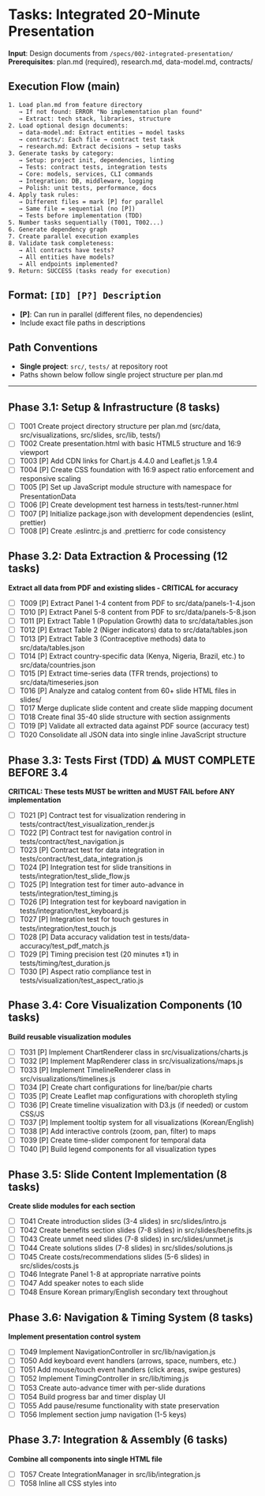 # Tasks: Integrated 20-Minute Presentation

**Input**: Design documents from `/specs/002-integrated-presentation/`
**Prerequisites**: plan.md (required), research.md, data-model.md, contracts/

## Execution Flow (main)
```
1. Load plan.md from feature directory
   → If not found: ERROR "No implementation plan found"
   → Extract: tech stack, libraries, structure
2. Load optional design documents:
   → data-model.md: Extract entities → model tasks
   → contracts/: Each file → contract test task
   → research.md: Extract decisions → setup tasks
3. Generate tasks by category:
   → Setup: project init, dependencies, linting
   → Tests: contract tests, integration tests
   → Core: models, services, CLI commands
   → Integration: DB, middleware, logging
   → Polish: unit tests, performance, docs
4. Apply task rules:
   → Different files = mark [P] for parallel
   → Same file = sequential (no [P])
   → Tests before implementation (TDD)
5. Number tasks sequentially (T001, T002...)
6. Generate dependency graph
7. Create parallel execution examples
8. Validate task completeness:
   → All contracts have tests?
   → All entities have models?
   → All endpoints implemented?
9. Return: SUCCESS (tasks ready for execution)
```

## Format: `[ID] [P?] Description`
- **[P]**: Can run in parallel (different files, no dependencies)
- Include exact file paths in descriptions

## Path Conventions
- **Single project**: `src/`, `tests/` at repository root
- Paths shown below follow single project structure per plan.md

---

## Phase 3.1: Setup & Infrastructure (8 tasks)
- [ ] T001 Create project directory structure per plan.md (src/data, src/visualizations, src/slides, src/lib, tests/)
- [ ] T002 Create presentation.html with basic HTML5 structure and 16:9 viewport
- [ ] T003 [P] Add CDN links for Chart.js 4.4.0 and Leaflet.js 1.9.4
- [ ] T004 [P] Create CSS foundation with 16:9 aspect ratio enforcement and responsive scaling
- [ ] T005 [P] Set up JavaScript module structure with namespace for PresentationData
- [ ] T006 [P] Create development test harness in tests/test-runner.html
- [ ] T007 [P] Initialize package.json with development dependencies (eslint, prettier)
- [ ] T008 [P] Create .eslintrc.js and .prettierrc for code consistency

## Phase 3.2: Data Extraction & Processing (12 tasks)
**Extract all data from PDF and existing slides - CRITICAL for accuracy**
- [ ] T009 [P] Extract Panel 1-4 content from PDF to src/data/panels-1-4.json
- [ ] T010 [P] Extract Panel 5-8 content from PDF to src/data/panels-5-8.json
- [ ] T011 [P] Extract Table 1 (Population Growth) data to src/data/tables.json
- [ ] T012 [P] Extract Table 2 (Niger indicators) data to src/data/tables.json
- [ ] T013 [P] Extract Table 3 (Contraceptive methods) data to src/data/tables.json
- [ ] T014 [P] Extract country-specific data (Kenya, Nigeria, Brazil, etc.) to src/data/countries.json
- [ ] T015 [P] Extract time-series data (TFR trends, projections) to src/data/timeseries.json
- [ ] T016 [P] Analyze and catalog content from 60+ slide HTML files in slides/
- [ ] T017 Merge duplicate slide content and create slide mapping document
- [ ] T018 Create final 35-40 slide structure with section assignments
- [ ] T019 [P] Validate all extracted data against PDF source (accuracy test)
- [ ] T020 Consolidate all JSON data into single inline JavaScript structure

## Phase 3.3: Tests First (TDD) ⚠️ MUST COMPLETE BEFORE 3.4
**CRITICAL: These tests MUST be written and MUST FAIL before ANY implementation**
- [ ] T021 [P] Contract test for visualization rendering in tests/contract/test_visualization_render.js
- [ ] T022 [P] Contract test for navigation control in tests/contract/test_navigation.js
- [ ] T023 [P] Contract test for data integration in tests/contract/test_data_integration.js
- [ ] T024 [P] Integration test for slide transitions in tests/integration/test_slide_flow.js
- [ ] T025 [P] Integration test for timer auto-advance in tests/integration/test_timing.js
- [ ] T026 [P] Integration test for keyboard navigation in tests/integration/test_keyboard.js
- [ ] T027 [P] Integration test for touch gestures in tests/integration/test_touch.js
- [ ] T028 [P] Data accuracy validation test in tests/data-accuracy/test_pdf_match.js
- [ ] T029 [P] Timing precision test (20 minutes ±1) in tests/timing/test_duration.js
- [ ] T030 [P] Aspect ratio compliance test in tests/visualization/test_aspect_ratio.js

## Phase 3.4: Core Visualization Components (10 tasks)
**Build reusable visualization modules**
- [ ] T031 [P] Implement ChartRenderer class in src/visualizations/charts.js
- [ ] T032 [P] Implement MapRenderer class in src/visualizations/maps.js
- [ ] T033 [P] Implement TimelineRenderer class in src/visualizations/timelines.js
- [ ] T034 [P] Create chart configurations for line/bar/pie charts
- [ ] T035 [P] Create Leaflet map configurations with choropleth styling
- [ ] T036 [P] Create timeline visualization with D3.js (if needed) or custom CSS/JS
- [ ] T037 [P] Implement tooltip system for all visualizations (Korean/English)
- [ ] T038 [P] Add interactive controls (zoom, pan, filter) to maps
- [ ] T039 [P] Create time-slider component for temporal data
- [ ] T040 [P] Build legend components for all visualization types

## Phase 3.5: Slide Content Implementation (8 tasks)
**Create slide modules for each section**
- [ ] T041 Create introduction slides (3-4 slides) in src/slides/intro.js
- [ ] T042 Create benefits section slides (7-8 slides) in src/slides/benefits.js
- [ ] T043 Create unmet need slides (7-8 slides) in src/slides/unmet.js
- [ ] T044 Create solutions slides (7-8 slides) in src/slides/solutions.js
- [ ] T045 Create costs/recommendations slides (5-6 slides) in src/slides/costs.js
- [ ] T046 Integrate Panel 1-8 at appropriate narrative points
- [ ] T047 Add speaker notes to each slide
- [ ] T048 Ensure Korean primary/English secondary text throughout

## Phase 3.6: Navigation & Timing System (8 tasks)
**Implement presentation control system**
- [ ] T049 Implement NavigationController in src/lib/navigation.js
- [ ] T050 Add keyboard event handlers (arrows, space, numbers, etc.)
- [ ] T051 Add mouse/touch event handlers (click areas, swipe gestures)
- [ ] T052 Implement TimingController in src/lib/timing.js
- [ ] T053 Create auto-advance timer with per-slide durations
- [ ] T054 Build progress bar and timer display UI
- [ ] T055 Add pause/resume functionality with state preservation
- [ ] T056 Implement section jump navigation (1-5 keys)

## Phase 3.7: Integration & Assembly (6 tasks)
**Combine all components into single HTML file**
- [ ] T057 Create IntegrationManager in src/lib/integration.js
- [ ] T058 Inline all CSS styles into <style> tags
- [ ] T059 Inline all JavaScript modules into <script> tags
- [ ] T060 Inline all JSON data as JavaScript objects
- [ ] T061 Build final presentation.html with all components integrated
- [ ] T062 Optimize file size (minify, compress) to stay under 10MB

## Phase 3.8: Polish & Optimization (8 tasks)
**Final quality improvements**
- [ ] T063 [P] Add loading screen with progress indicator
- [ ] T064 [P] Implement fullscreen mode toggle (ESC key)
- [ ] T065 [P] Add help overlay (? key) with control reference
- [ ] T066 [P] Create print-friendly CSS for slide handouts
- [ ] T067 [P] Add accessibility features (ARIA labels, keyboard focus)
- [ ] T068 [P] Performance optimization (lazy loading, virtualization)
- [ ] T069 [P] Cross-browser testing (Chrome, Firefox, Safari, Edge)
- [ ] T070 [P] Create backup PDF export of all slides

## Phase 3.9: Validation & Documentation (5 tasks)
**Final checks and documentation**
- [ ] T071 Run complete data accuracy validation suite
- [ ] T072 Conduct full 20-minute presentation timing test
- [ ] T073 Verify all constitutional requirements are met
- [ ] T074 Update quickstart.md with final instructions
- [ ] T075 Create presentation-notes.md for presenters

---

## Total Tasks: 75

### Task Categories:
- Setup: 8 tasks
- Data Extraction: 12 tasks
- Testing: 10 tasks
- Visualizations: 10 tasks
- Slides: 8 tasks
- Navigation: 8 tasks
- Integration: 6 tasks
- Polish: 8 tasks
- Validation: 5 tasks

### Parallel Execution Opportunities:
**Phase 3.1 Setup (T003-T008)**: 6 parallel tasks
```bash
# Can run simultaneously
Task agents for: T003, T004, T005, T006, T007, T008
```

**Phase 3.2 Data Extraction (T009-T016, T019)**: 9 parallel tasks
```bash
# Can run simultaneously
Task agents for: T009, T010, T011, T012, T013, T014, T015, T016, T019
```

**Phase 3.3 Tests (T021-T030)**: 10 parallel tasks
```bash
# All tests can be written in parallel
Task agents for: T021, T022, T023, T024, T025, T026, T027, T028, T029, T030
```

**Phase 3.4 Visualizations (T031-T040)**: 10 parallel tasks
```bash
# All visualization components independent
Task agents for: T031, T032, T033, T034, T035, T036, T037, T038, T039, T040
```

**Phase 3.8 Polish (T063-T070)**: 8 parallel tasks
```bash
# All polish tasks independent
Task agents for: T063, T064, T065, T066, T067, T068, T069, T070
```

### Dependencies:
- Phase 3.2 must complete before Phase 3.5 (need data for slides)
- Phase 3.3 tests must be written before Phase 3.4 implementation
- Phase 3.4 must complete before Phase 3.7 (need components to integrate)
- Phase 3.5 must complete before Phase 3.7 (need slides to integrate)
- Phase 3.6 must complete before Phase 3.7 (need navigation to integrate)
- Phase 3.7 must complete before Phase 3.8 (need integrated file to polish)
- All phases must complete before Phase 3.9 validation

### Critical Path:
1. Setup → Data Extraction → Tests
2. Visualizations + Slides + Navigation (parallel)
3. Integration
4. Polish + Validation

### Estimated Timeline:
- With parallel execution: 4-5 days
- Sequential execution: 10-12 days

---

## Quick Start for Task Execution:

### Begin with setup and data extraction (parallel):
```bash
# Terminal 1
execute_task T001 T002

# Terminal 2-7 (parallel)
execute_task T003
execute_task T004
execute_task T005
execute_task T006
execute_task T007
execute_task T008
```

### Extract all data (highly parallel):
```bash
# Can run up to 9 parallel terminals
execute_task T009  # Panels 1-4
execute_task T010  # Panels 5-8
execute_task T011  # Table 1
execute_task T012  # Table 2
execute_task T013  # Table 3
execute_task T014  # Countries
execute_task T015  # Time series
execute_task T016  # Slide analysis
execute_task T019  # Validation
```

### Write all tests before implementation (TDD):
```bash
# 10 parallel test creation tasks
execute_task T021-T030  # All tests in parallel
```

Then proceed with implementation phases sequentially as per dependencies.